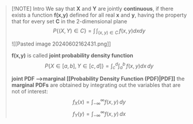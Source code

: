 
> [!NOTE] Intro
> We say that **X** and **Y** are jointly **continuous**, if there exists a function **f(x,y)** defined for all real **x** and **y**, having the property that for every set **C** in the 2-dimensional plane
> $$P\{(X,Y)\in C\}=\int \,\int_{(x,y)\in C}  \, f(x,y)dx dy $$
> 
> ![[Pasted image 20240602162431.png]]
> 
> **f(x,y)** is called **joint probability density function**
> $$P\{X\in [a,b],Y\in [c,d]\}=\int_{c}^{d} \int_{a}^{b}  \,f(x,y) dx  \, dy $$
> 
> **joint PDF -->marginal [[Probability Density Function (PDF)|PDF]]**
> the **marginal PDFs** are obtained by integrating out the variables that are not of interest:
> $$f_{X}(x)=\int_{-\infty}^{\infty} f(x,y) \, dy $$
> $$f_{Y}(y)=\int_{-\infty}^{\infty}  f(x,y)\, dx $$

